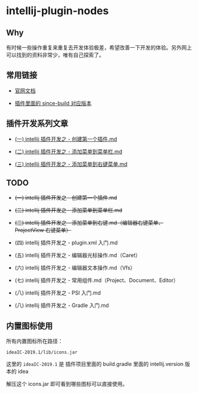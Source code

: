 # intellij-plugin-nodes

## Why

有时候一些操作重复来重复去开发体验极差，希望改善一下开发的体验。另外网上可以找到的资料非常少，唯有自己探索了。


## 常用链接

* [官网文档](https://www.jetbrains.org/intellij/sdk/docs/intro/welcome.html)

* [插件里面的 since-build 对应版本](https://www.jetbrains.org/intellij/sdk/docs/basics/getting_started/build_number_ranges.html)


## 插件开发系列文章

* [(一) intellij 插件开发之 - 创建第一个插件.md](https://github.com/eleven26/intellij-plugin-notes/blob/master/(%E4%B8%80)%20intellij%20%E6%8F%92%E4%BB%B6%E5%BC%80%E5%8F%91%E4%B9%8B%20-%20%E5%88%9B%E5%BB%BA%E7%AC%AC%E4%B8%80%E4%B8%AA%E6%8F%92%E4%BB%B6.md)

* [(二) intellij 插件开发之 - 添加菜单到菜单栏.md](https://github.com/eleven26/intellij-plugin-notes/blob/master/(%E4%BA%8C)%20intellij%20%E6%8F%92%E4%BB%B6%E5%BC%80%E5%8F%91%E4%B9%8B%20-%20%E6%B7%BB%E5%8A%A0%E8%8F%9C%E5%8D%95%E5%88%B0%E8%8F%9C%E5%8D%95%E6%A0%8F.md)

* [(三) intellij 插件开发之 - 添加菜单到右键菜单.md](https://github.com/eleven26/intellij-plugin-notes/blob/master/(%E4%B8%89)%20intellij%20%E6%8F%92%E4%BB%B6%E5%BC%80%E5%8F%91%E4%B9%8B%20-%20%E6%B7%BB%E5%8A%A0%E8%8F%9C%E5%8D%95%E5%88%B0%E5%8F%B3%E9%94%AE%E8%8F%9C%E5%8D%95.md)


## TODO

* ~~(一) intellij 插件开发之 - 创建第一个插件.md~~

* ~~(二) intellij 插件开发之 - 添加菜单到菜单栏.md~~

* ~~(三) intellij 插件开发之 - 添加菜单到右键.md（编辑器右键菜单、ProjectView 右键菜单）~~

* (四) intellij 插件开发之 - plugin.xml 入门.md

* (五) intellij 插件开发之 - 编辑器光标操作.md（Caret）

* (六) intellij 插件开发之 - 编辑器文本操作.md（Vfs）

* (七) intellij 插件开发之 - 常用组件.md（Project、Document、Editor）

* (八) intellij 插件开发之 - PSI 入门.md

* (八) intellij 插件开发之 - Gradle 入门.md


## 内置图标使用

所有内置图标所在路径：

```
ideaIC-2019.1/lib/icons.jar
```

这里的 `ideaIC-2019.1` 是 插件项目里面的 build.gradle 里面的 intellij.version 版本的 idea

解压这个 icons.jar 即可看到哪些图标可以直接使用。
